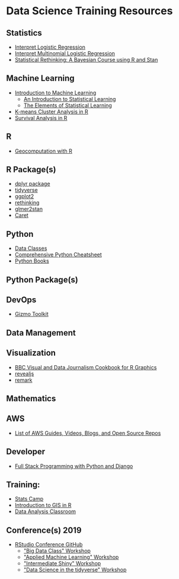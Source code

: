 Data Science Training Resources
======

Statistics
------
* [Interpret Logistic Regression](https://stats.idre.ucla.edu/other/mult-pkg/faq/general/faq-how-do-i-interpret-odds-ratios-in-logistic-regression/)
* [Interpret Multinomial Logistic Regression](https://stats.idre.ucla.edu/stata/output/multinomial-logistic-regression-2/)
* [Statistical Rethinking: A Bayesian Course using R and Stan](https://github.com/rmcelreath/statrethinking_winter2019)

Machine Learning
------
* [Introduction to Machine Learning](https://people.eecs.berkeley.edu/~jrs/189/)
  * [An Introduction to Statistical Learning](http://www-bcf.usc.edu/~gareth/ISL/)
  * [The Elements of Statistical Learning](https://web.stanford.edu/~hastie/ElemStatLearn//)
* [K-means Cluster Analysis in R](https://uc-r.github.io/kmeans_clustering)
* [Survival Analysis in R](https://www.emilyzabor.com/tutorials/survival_analysis_in_r_tutorial.html#introduction)

R
------
* [Geocomputation with R](https://geocompr.robinlovelace.net/)

R Package(s)
------
* [dplyr package](https://github.com/justmarkham/dplyr-tutorial)
* [tidyverse](https://github.com/michaellevy/tidyverse_talk)
* [ggplot2](https://tutorials.iq.harvard.edu/R/Rgraphics/Rgraphics.html)
* [rethinking](https://github.com/rmcelreath/rethinking)
* [glmer2stan](https://github.com/rmcelreath/glmer2stan)
* [Caret](https://www.machinelearningplus.com/machine-learning/caret-package/)

Python
------
* [Data Classes](https://docs.python.org/3/library/dataclasses.html)
* [Comprehensive Python Cheatsheet](https://gto76.github.io/python-cheatsheet/)
* [Python Books](https://pythonbooks.org/)

Python Package(s)
------

DevOps
------
* [Gizmo Toolkit](https://github.com/NYTimes/gizmo)

Data Management
------

Visualization
------
* [BBC Visual and Data Journalism Cookbook for R Graphics](https://bbc.github.io/rcookbook/)
* [revealjs](https://github.com/hakimel/reveal.js)
* [remark](https://github.com/gnab/remark)

Mathematics
------

AWS
------
* [List of AWS Guides, Videos, Blogs, and Open Source Repos](https://www.reddit.com/r/aws/comments/axmxo2/a_curated_list_of_amazon_web_services_aws_guides/)

Developer
------
* [Full Stack Programming with Python and Django](https://github.com/codexplore-io/crash-course-django)

Training:
------
* [Stats Camp](https://www.statscamp.org/)
* [Introduction to GIS in R](https://socialcops.com/courses/introduction-to-gis-r/overview/)
* [Data Analysis Classroom](http://www.dataanalysisclassroom.com/)

Conference(s)
2019
------
* [RStudio Conference GitHub](https://github.com/rstudio/rstudio-conf)
  * ["Big Data Class" Workshop](https://github.com/rstudio/bigdataclass)
  * ["Applied Machine Learning" Workshop](https://github.com/topepo/rstudio-conf-2019)
  * ["Intermediate Shiny" Workshop](https://github.com/aimeegott/RStudio-Conf-Intermediate-Shiny)
  * ["Data Science in the tidyverse" Workshop](https://github.com/AmeliaMN/data-science-in-tidyverse)
